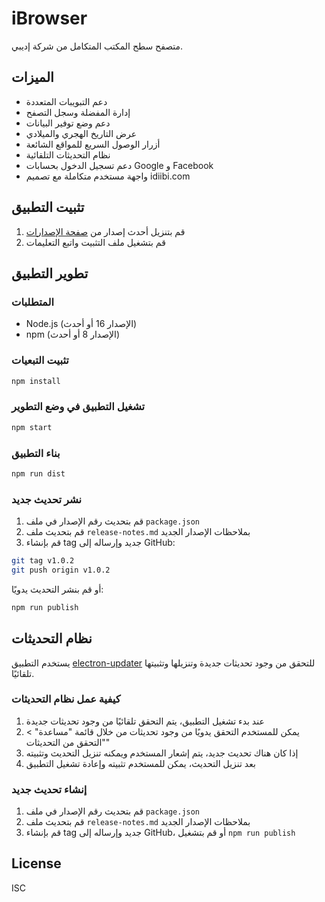 # iBrowser

متصفح سطح المكتب المتكامل من شركة إديبي.

## الميزات

- دعم التبويبات المتعددة
- إدارة المفضلة وسجل التصفح
- دعم وضع توفير البيانات
- عرض التاريخ الهجري والميلادي
- أزرار الوصول السريع للمواقع الشائعة
- نظام التحديثات التلقائية
- دعم تسجيل الدخول بحسابات Google و Facebook
- واجهة مستخدم متكاملة مع تصميم idiibi.com

## تثبيت التطبيق

1. قم بتنزيل أحدث إصدار من [صفحة الإصدارات](https://github.com/idiibigu/iBrowser-/releases)
2. قم بتشغيل ملف التثبيت واتبع التعليمات

## تطوير التطبيق

### المتطلبات

- Node.js (الإصدار 16 أو أحدث)
- npm (الإصدار 8 أو أحدث)

### تثبيت التبعيات

```bash
npm install
```

### تشغيل التطبيق في وضع التطوير

```bash
npm start
```

### بناء التطبيق

```bash
npm run dist
```

### نشر تحديث جديد

1. قم بتحديث رقم الإصدار في ملف `package.json`
2. قم بتحديث ملف `release-notes.md` بملاحظات الإصدار الجديد
3. قم بإنشاء tag جديد وإرساله إلى GitHub:

```bash
git tag v1.0.2
git push origin v1.0.2
```

أو قم بنشر التحديث يدويًا:

```bash
npm run publish
```

## نظام التحديثات

يستخدم التطبيق [electron-updater](https://www.electron.build/auto-update) للتحقق من وجود تحديثات جديدة وتنزيلها وتثبيتها تلقائيًا.

### كيفية عمل نظام التحديثات

1. عند بدء تشغيل التطبيق، يتم التحقق تلقائيًا من وجود تحديثات جديدة
2. يمكن للمستخدم التحقق يدويًا من وجود تحديثات من خلال قائمة "مساعدة" > "التحقق من التحديثات"
3. إذا كان هناك تحديث جديد، يتم إشعار المستخدم ويمكنه تنزيل التحديث وتثبيته
4. بعد تنزيل التحديث، يمكن للمستخدم تثبيته وإعادة تشغيل التطبيق

### إنشاء تحديث جديد

1. قم بتحديث رقم الإصدار في ملف `package.json`
2. قم بتحديث ملف `release-notes.md` بملاحظات الإصدار الجديد
3. قم بإنشاء tag جديد وإرساله إلى GitHub، أو قم بتشغيل `npm run publish`

## License

ISC
